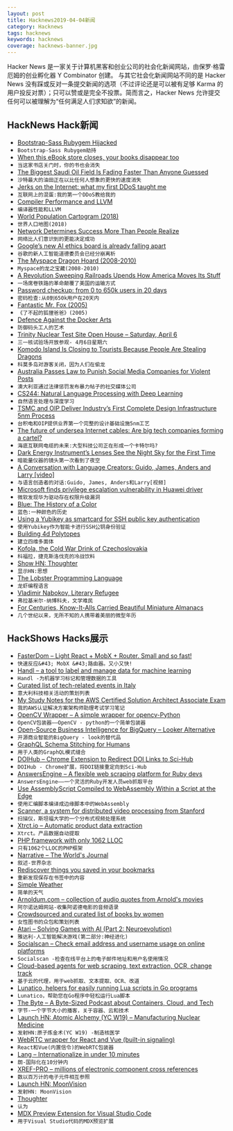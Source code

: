 ```yaml
---
layout: post
title: Hacknews2019-04-04新闻
category: Hacknews
tags: hacknews
keywords: hacknews
coverage: hacknews-banner.jpg
---
```


Hacker News 是一家关于计算机黑客和创业公司的社会化新闻网站，由保罗·格雷厄姆的创业孵化器 Y Combinator 创建。
与其它社会化新闻网站不同的是 Hacker News 没有踩或反对一条提交新闻的选项（不过评论还是可以被有足够 Karma 的用户投反对票）；只可以赞或是完全不投票。简而言之，Hacker News 允许提交任何可以被理解为“任何满足人们求知欲”的新闻。

## HackNews Hack新闻


- [Bootstrap-Sass Rubygem Hijacked](https://snyk.io/blog/malicious-remote-code-execution-backdoor-discovered-in-the-popular-bootstrap-sass-ruby-gem/)
- `Bootstrap-Sass Rubygem劫持`
- [When this eBook store closes, your books disappear too](https://www.bbc.co.uk/news/technology-47810367)
- `当这家书店关门时，你的书也会消失`
- [The Biggest Saudi Oil Field Is Fading Faster Than Anyone Guessed](https://www.bloomberg.com/news/articles/2019-04-02/saudi-aramco-reveals-sharp-output-drop-at-super-giant-oil-field)
- `沙特最大的油田正在以比任何人想象的更快的速度消失`
- [Jerks on the Internet: what my first DDoS taught me](https://sergiomattei.com/posts/handling-the-jerks/)
- `互联网上的混蛋:我的第一个DDoS教给我的`
- [Compiler Performance and LLVM](http://pling.jondgoodwin.com/post/compiler-performance/)
- `编译器性能和LLVM`
- [World Population Cartogram (2018)](https://ourworldindata.org/world-population-cartogram)
- `世界人口地图(2018)`
- [Network Determines Success More Than People Realize](https://medium.com/swlh/your-network-determines-success-more-than-you-realize-41a3e889ecea)
- `网络比人们意识到的更能决定成功`
- [Google’s new AI ethics board is already falling apart](https://www.vox.com/future-perfect/2019/4/3/18292526/google-ai-ethics-board-letter-acquisti-kay-coles-james)
- `谷歌的新人工智能道德委员会已经分崩离析`
- [The Myspace Dragon Hoard (2008-2010)](https://archive.org/details/myspace_dragon_hoard_2010)
- `Myspace的龙之宝藏(2008-2010)`
- [A Revolution Sweeping Railroads Upends How America Moves Its Stuff](https://www.morningstar.com/news/dow-jones/TDJNDN_201904035791/a-revolution-sweeping-railroads-upends-how-america-moves-its-stuff.html)
- `一场席卷铁路的革命颠覆了美国的运输方式`
- [Password checkup: from 0 to 650k users in 20 days](https://elie.net/blog/security/password-checkup-from-0-to-650-000-users-in-20-days/)
- `密码检查:从0到650k用户在20天内`
- [Fantastic Mr. Fox (2005)](https://granta.com/fantastic-mr-fox/)
- `《了不起的狐狸爸爸》(2005)`
- [Defence Against the Docker Arts](https://blog.heroku.com/defence-against-the-docker-arts)
- `防御码头工人的艺术`
- [Trinity Nuclear Test Site Open House – Saturday, April 6](https://www.wsmr.army.mil/Trinity/Pages/Home.aspx)
- `三一核试验场开放参观- 4月6日星期六`
- [Komodo Island Is Closing to Tourists Because People Are Stealing Dragons](https://www.travelandleisure.com/travel-news/indonesia-closing-island-protecting-endangered-komodo-dragons)
- `科莫多岛对游客关闭，因为人们在偷龙`
- [Australia Passes Law to Punish Social Media Companies for Violent Posts](https://www.nytimes.com/2019/04/03/world/australia/social-media-law.html)
- `澳大利亚通过法律惩罚发布暴力帖子的社交媒体公司`
- [CS244: Natural Language Processing with Deep Learning](http://web.stanford.edu/class/cs224n/)
- `自然语言处理与深度学习`
- [TSMC and OIP Deliver Industry’s First Complete Design Infrastructure 5nm Process](https://www.tsmc.com/tsmcdotcom/PRListingNewsAction.do?action=detail&amp;newsid=THPGWQTHTH&amp;language=E)
- `台积电和OIP提供业界第一个完整的设计基础设施5nm工艺`
- [The future of undersea Internet cables: Are big tech companies forming a cartel?](https://blog.apnic.net/2019/04/03/the-future-of-undersea-internet-cables-are-big-tech-companies-forming-a-cartel/)
- `海底互联网电缆的未来:大型科技公司正在形成一个卡特尔吗?`
- [Dark Energy Instrument’s Lenses See the Night Sky for the First Time](https://newscenter.lbl.gov/2019/04/03/dark-energy-instruments-lenses-see-night-sky-first-time/)
- `暗能量仪器的镜头第一次看到了夜空`
- [A Conversation with Language Creators: Guido, James, Anders and Larry [video]](https://www.youtube.com/watch?v=csL8DLXGNlU)
- `与语言创造者的对话:Guido, James, Anders和Larry[视频]`
- [Microsoft finds privilege escalation vulnerability in Huawei driver](https://www.microsoft.com/security/blog/2019/03/25/from-alert-to-driver-vulnerability-microsoft-defender-atp-investigation-unearths-privilege-escalation-flaw/)
- `微软发现华为驱动存在权限升级漏洞`
- [Blue: The History of a Color](https://www.claremont.org/crb/basicpage/the-colors-of-our-dreams/)
- `蓝色:一种颜色的历史`
- [Using a Yubikey as smartcard for SSH public key authentication](http://www.undeadly.org/cgi?action=article;sid=20190302235509)
- `使用Yubikey作为智能卡进行SSH公钥身份验证`
- [Building 4d Polytopes](https://syntopia.github.io/Polytopia/polytopes.html)
- `建立四维多面体`
- [Kofola, the Cold War Drink of Czechoslovakia](http://www.bbc.com/travel/story/20190329-the-cold-war-era-drink-that-rivals-cola)
- `科福拉，捷克斯洛伐克的冷战饮料`
- [Show HN: Thoughter](https://aytwit.com/thoughter)
- `显示HN:思想`
- [The Lobster Programming Language](http://strlen.com/lobster/)
- `龙虾编程语言`
- [Vladimir Nabokov, Literary Refugee](https://www.nytimes.com/2019/04/02/opinion/vladimir-nabokov-literary-refugee.html)
- `弗拉基米尔·纳博科夫，文学难民`
- [For Centuries, Know-It-Alls Carried Beautiful Miniature Almanacs](https://www.atlasobscura.com/articles/miniature-almanacs)
- `几个世纪以来，无所不知的人携带着美丽的微型年历`


## HackShows Hacks展示

- [ FasterDom – Light React &#43; MobX &#43; Router. Small and so fast!](https://pxyup.github.io/FastDom/)
- `快速反应&#43; MobX &#43;路由器。又小又快!`
- [ Handl – a tool to label and manage data for machine learning](https://handl.ai)
- `Handl -为机器学习标记和管理数据的工具`
- [ Curated list of tech-related events in Italy](https://github.com/ildoc/awesome-italy-events)
- `意大利科技相关活动的策划列表`
- [ My Study Notes for the AWS Certified Solution Architect Associate Exam](https://github.com/AlessioCasco/AWS-CSA-2019-study-notes)
- `我的AWS认证解决方案架构师助理考试学习笔记`
- [ OpenCV Wrapper – A simple wrapper for opencv-Python](https://opencv-wrapper.readthedocs.io/en/latest/?badge=latest)
- `OpenCV包装器——OpenCV - python的一个简单包装器`
- [ Open-Source Business Intelligence for BigQuery – Looker Alternative](https://mprove.io)
- `开源商业智能的BigQuery - look的替代品`
- [ GraphQL Schema Stitching for Humans](https://github.com/ForestAdmin/graphql-stitcher)
- `用于人类的GraphQL模式缝合`
- [ DOIHub – Chrome Extension to Redirect DOI Links to Sci-Hub](https://github.com/bschne/DOIHub/)
- `DOIHub - Chrome扩展，将DOI链接重定向到Sci-Hub`
- [ AnswersEngine – A flexible web scraping platform for Ruby devs](https://answersengine.com)
- `AnswersEngine——一个灵活的Ruby开发人员web抓取平台`
- [ Use AssemblyScript Compiled to WebAssembly Within a Script at the Edge](https://github.com/stackpath/edgeengine-examples/tree/master/wasm-assembly-script)
- `使用汇编脚本编译成边缘脚本中的WebAssembly`
- [ Scanner,  a system for distributed video processing from Stanford](http://scanner.run/)
- `扫描仪，斯坦福大学的一个分布式视频处理系统`
- [ Xtrct.io – Automatic product data extraction](https://xtrct.io)
- `Xtrct。产品数据自动提取`
- [ PHP framework with only 1062 LLOC](https://www.webiik.com)
- `只有1062个LLOC的PHP框架`
- [ Narrative – The World&#39;s Journal](https://narrative.org)
- `叙述-世界杂志`
- [ Rediscover things you saved in your bookmarks](https://mailist.app)
- `重新发现保存在书签中的内容`
- [ Simple Weather](https://simpleweather.ascher.dev/)
- `简单的天气`
- [ Arnoldum.com – collection of audio quotes from Arnold&#39;s movies](https://arnoldum.com)
- `阿尔诺达姆网站-收集阿诺德电影的音频语录`
- [ Crowdsourced and curated list of books by women](https://thebooksbywomen.com/)
- `女性图书的众包和策划列表`
- [ Atari – Solving Games with AI (Part 2: Neuroevolution)](https://towardsdatascience.com/atari-solving-games-with-ai-part-2-neuroevolution-aac2ebb6c72b)
- `雅达利-人工智能解决游戏(第二部分:神经进化)`
- [ Socialscan – Check email address and username usage on online platforms](https://github.com/iojw/socialscan)
- `Socialscan -检查在线平台上的电子邮件地址和用户名使用情况`
- [ Cloud-based agents for web scraping, text extraction, OCR, change track](https://www.agenty.com)
- `基于云的代理，用于web抓取、文本提取、OCR、改道`
- [ Lunatico, helpers for easily running Lua scripts in Go programs](https://github.com/fiatjaf/lunatico)
- `Lunatico，帮助您在Go程序中轻松运行Lua脚本`
- [ The Byte – A Byte-Sized Podcast about Containers, Cloud, and Tech](http://thebyte.io)
- `字节-一个字节大小的播客，关于容器、云和技术`
- [Launch HN: Atomic Alchemy (YC W19) – Manufacturing Nuclear Medicine](https://news.ycombinator.com/item?id=19565224)
- `发射HN:原子炼金术(YC W19) -制造核医学`
- [ WebRTC wrapper for React and Vue (built-in signaling)](https://npmjs.com/package/neat-rtc)
- `React和Vue(内置信令)的WebRTC包装器`
- [ Lang – Internationalize in under 10 minutes](https://www.langapi.co)
- `朗-国际化在10分钟内`
- [ XREF-PRO – millions of electronic component cross references](https://www.xref-pro.com/cross-reference/?q=CC0201JRNPO8BN101)
- `数以百万计的电子元件相互参照`
- [Launch HN: MoonVision](https://news.ycombinator.com/item?id=19556465)
- `发射HN: MoonVision`
- [ Thoughter](https://aytwit.com/thoughter)
- `认为`
- [ MDX Preview Extension for Visual Studio Code](https://github.com/xyc/vscode-mdx-preview)
- `用于Visual Studio代码的MDX预览扩展`


